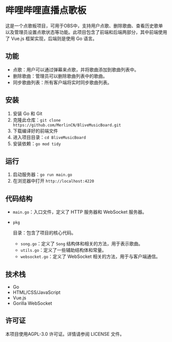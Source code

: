 # 哔哩哔哩直播点歌板

这是一个点歌板项目，可用于OBS中，支持用户点歌、删除歌曲、查看历史歌单以及管理员设置点歌状态等功能。此项目包含了前端和后端两部分，其中前端使用了 Vue.js 框架实现，后端则是使用 Go 语言。

## 功能

- 点歌：用户可以通过弹幕来点歌，并将歌曲添加到歌曲列表中。
- 删除歌曲：管理员可以删除歌曲列表中的歌曲。
- 同步歌曲列表：所有客户端将实时同步歌曲列表。

## 安装

1. 安装 Go 和 Git
2. 克隆此仓库：`git clone https://github.com/MerlinCN/BliveMusicBoard.git`
3. 下载编译好的前端文件
4. 进入项目目录：`cd BliveMusicBoard`
5. 安装依赖：`go mod tidy`

## 运行

1. 启动服务器：`go run main.go`
2. 在浏览器中打开 `http://localhost:4220`

## 代码结构

- `main.go`：入口文件，定义了 HTTP 服务器和 WebSocket 服务器。

- ```
  pkg
  ```

   目录：包含了项目的核心代码。

  - `song.go`：定义了 `Song` 结构体和相关的方法，用于表示歌曲。
  - `utils.go`：定义了一些辅助结构体和常量。
  - `websocket.go`：定义了 WebSocket 相关的方法，用于与客户端通信。

## 技术栈

- Go
- HTML/CSS/JavaScript
- Vue.js
- Gorilla WebSocket

## 许可证

本项目使用AGPL-3.0 许可证。详情请参阅 LICENSE 文件。

